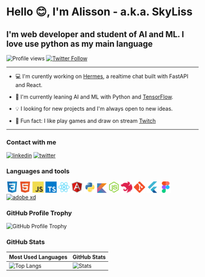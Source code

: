# Hello 😊, I'm Alisson - a.k.a. SkyLiss

## I'm web developer and student of AI and ML. I love use python as my main language

![Profile views](https://komarev.com/ghpvc/?username=skylissh&label=Profile%20views&color=blue&style=flat)
[![Twitter Follow](https://img.shields.io/twitter/follow/skylissh?color=1DA1F2&logo=twitter&style=for-the-badge)](https://twitter.com/intent/follow?original_referer=https%3A%2F%2Fgithub.com%2Fskylisshr&screen_name=skylissh)

---

- 💻 I'm curently working on [Hermes](https://www.github.com/skylissh/hermes-api), a realtime chat built with FastAPI and React.

- 🌱 I'm currently leaning AI and ML with Python and [TensorFlow](https://www.tensorflow.org/).

- 💡 I looking for new projects and I'm always open to new ideas.

- 🌸 Fun fact: I like play games and draw on stream [Twitch](https://www.twitch.tv/skyliss_uwu)

---

### Contact with me

[<img src="https://cdn.jsdelivr.net/npm/simple-icons@3.0.1/icons/linkedin.svg" alt="linkedin" width="25">](https://www.linkedin.com/in/alisson-hernandez-bb3b3b218/)
[<img src="https://cdn.jsdelivr.net/npm/simple-icons@3.0.1/icons/twitter.svg" alt="twitter" width="25">](https://www.twitter.com/skylissh)

### Languages and tools

[<img src="https://raw.githubusercontent.com/devicons/devicon/master/icons/css3/css3-original.svg" alt="css3" width="30">](https://www.w3schools.com/css/)
[<img src="https://raw.githubusercontent.com/devicons/devicon/master/icons/html5/html5-original.svg" alt="html5" width="30">](https://www.w3.org/html/)
[<img src="https://raw.githubusercontent.com/devicons/devicon/master/icons/javascript/javascript-original.svg" alt="javascript" width="30">](https://developer.mozilla.org/en-US/docs/Web/JavaScript)
[<img src="https://raw.githubusercontent.com/devicons/devicon/master/icons/typescript/typescript-original.svg" alt="typescript" width="30">](https://www.typescriptlang.org/)
[<img src="https://raw.githubusercontent.com/devicons/devicon/master/icons/react/react-original.svg" alt="react" width="30">](https://www.reactjs.org/)
[<img src="https://raw.githubusercontent.com/devicons/devicon/master/icons/angularjs/angularjs-original.svg" alt="angular" width="30">](https://www.angular.io/)
[<img src="https://raw.githubusercontent.com/devicons/devicon/master/icons/python/python-original.svg" alt="python" width="30">](https://www.python.org)
[<img src="https://raw.githubusercontent.com/devicons/devicon/master/icons/kotlin/kotlin-original.svg" alt="kotlin" width="25">](https://www.kotlinlang.org)
[<img src="https://raw.githubusercontent.com/devicons/devicon/master/icons/nodejs/nodejs-original.svg" alt="node" width="30">](https://www.python.org)
[<img src="https://raw.githubusercontent.com/devicons/devicon/master/icons/nestjs/nestjs-plain.svg" alt="typescript" width="30">](https://www.typescriptlang.org/)
[<img src="https://raw.githubusercontent.com/devicons/devicon/master/icons/git/git-original.svg" alt="git" width="30">](https://www.git-scm.com/)
[<img src="https://raw.githubusercontent.com/devicons/devicon/master/icons/flutter/flutter-original.svg" alt="flutter" width="30">](https://www.flutter.dev/)
[<img src="https://raw.githubusercontent.com/devicons/devicon/master/icons/figma/figma-original.svg" alt="figma" width="30">](https://www.figma.com/)
[<img src="https://cdn.worldvectorlogo.com/logos/adobe-xd.svg" alt="adobe xd" width="30">](https://www.adobe.com/products/xd.html)

### GitHub Profile Trophy

![GitHub Profile Trophy](https://github-profile-trophy.vercel.app/?username=skylissh&theme=darkhub&margin-w=45)

### GitHub Stats

| Most Used Languages                                                                                                                                                                     | GitHub Stats                                                                                                                                               |
| --------------------------------------------------------------------------------------------------------------------------------------------------------------------------------------- | ---------------------------------------------------------------------------------------------------------------------------------------------------------- |
| ![Top Langs](https://github-readme-stats.vercel.app/api/top-langs/?username=skylissh&show_icons=true&hide_title=true&hide_border=true&bg_color=0d1117&text_color=f0f6fc&layout=compact) | ![Stats](https://github-readme-stats.vercel.app/api/?username=skylissh&show_icons=true&hide_title=true&hide_border=true&bg_color=0d1117&text_color=f0f6fc) |
